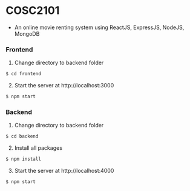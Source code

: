 # COSC2101
- An online movie renting system using ReactJS, ExpressJS, NodeJS, MongoDB

### Frontend
1. Change directory to backend folder
```bash
$ cd frontend
```
2. Start the server at http://localhost:3000
```bash
$ npm start
```

### Backend
1. Change directory to backend folder
```bash
$ cd backend
```
2. Install all packages
```bash
$ npm install
```
3. Start the server at http://localhost:4000
```bash
$ npm start
```

